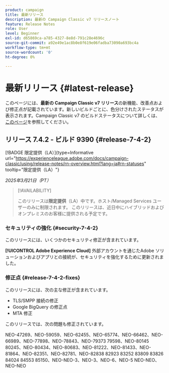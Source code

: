 ```yaml
---
product: campaign
title: 最新リリース
description: 最新の Campaign Classic v7 リリースノート
feature: Release Notes
role: User
level: Beginner
exl-id: d65869ca-a785-4327-8e8d-791c28e4696c
source-git-commit: a92e49e1ac8b0e8f619e06fadba73090a693bc4a
workflow-type: tm+mt
source-wordcount: '0'
ht-degree: 0%

---
```


# 最新リリース {#latest-release}

このページには、**最新の Campaign Classic v7 リリース**&#x200B;の新機能、改善点および修正点が記載されています。新しいビルドごとに、色分けされたステータスが表示されます。Campaign Classic v7 のビルドステータスについて詳しくは、[このページ](rn-overview.md)を参照してください。

## リリース 7.4.2 - ビルド 9390 {#release-7-4-2}

[!BADGE 限定提供（LA）]{type=Informative url="https://experienceleague.adobe.com/docs/campaign-classic/using/release-notes/rn-overview.html?lang=ja#rn-statuses" tooltip="限定提供（LA）"}

_2025年3月21日（PT）_

>[!AVAILABILITY]
>
>このリリースは&#x200B;**限定提供**（LA）中です。ホスト/Managed Services ユーザーのみに制限されます。 このリリースは、近日中にハイブリッドおよびオンプレミスのお客様に提供される予定です。

<!--
### Compatibility updates {#comp-7-4-2}

This release comes with the following compatibility updates:

* JQuery library update: fixes multiple UI issues (reports, web apps)
* PostgreSQL 15 and 16

-->

### セキュリティの強化 {#security-7-4-2}

このリリースには、いくつかのセキュリティ修正が含まれています。

**[!UICONTROL Adobe Experience Cloud]** 外部アカウントを通じたAdobe ソリューションおよびアプリとの接続が、セキュリティを強化するために更新されました。

### 修正点 {#release-7-4-2-fixes}

このリリースには、次の主な修正が含まれています。

* TLS/SMPP 接続の修正
* Google BigQuery の修正点
* MTA 修正

このリリースでは、次の問題も修正されています。

NEO-47269、NEO-59059、NEO-62455、NEO-65774、NEO-66462、NEO-66989、NEO-77898、NEO-78843、NEO-79373 79598、NEO-80145 80245、NEO-80434、NEO-80683、NEO-81222、NEO-81433、NEO-81864、NEO-82351、NEO-82781、NEO-82838 82923 83252 83809 83826 84024 84553 85150、NEO-NEO-3、NEO-3、NEO-6、NEO-5 NEO-NEO、NEO-NEO

